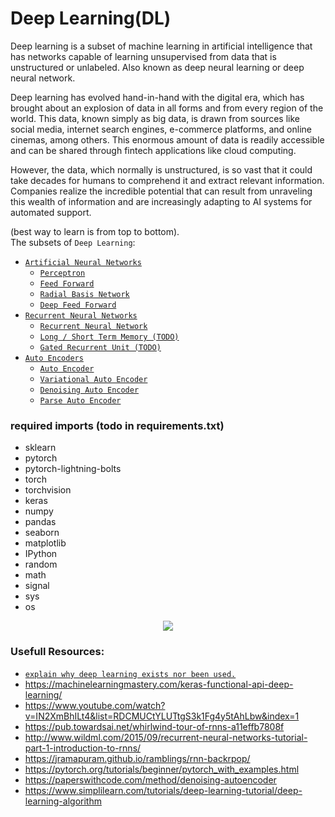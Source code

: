 # Deep Learning(DL)  
Deep learning is a subset of machine learning in artificial intelligence that has networks capable of learning unsupervised from data that is unstructured or unlabeled. Also known as deep neural learning or deep neural network.

Deep learning has evolved hand-in-hand with the digital era, which has brought about an explosion of data in all forms and from every region of the world. This data, known simply as big data, is drawn from sources like social media, internet search engines, e-commerce platforms, and online cinemas, among others. This enormous amount of data is readily accessible and can be shared through fintech applications like cloud computing.

However, the data, which normally is unstructured, is so vast that it could take decades for humans to comprehend it and extract relevant information. Companies realize the incredible potential that can result from unraveling this wealth of information and are increasingly adapting to AI systems for automated support.

(best way to learn is from top to bottom).  
The subsets of `Deep Learning`:
- [`Artificial Neural Networks`](./Artificial_Neural_Networks(ANNs)/README.md)  
  - [`Perceptron`](./Artificial_Neural_Networks(ANNs)/Perceptron(P)/README.md)  
  - [`Feed Forward`](./Artificial_Neural_Networks(ANNs)/Feed_Forward(FF)/README.md)
  - [`Radial Basis Network`](./Artificial_Neural_Networks(ANNs)/Radial_Basis_Network(RBF)/README.md)
  - [`Deep Feed Forward`](./Artificial_Neural_Networks(ANNs)/Deep_Feed_Forward(DFF)/README.md)
- [`Recurrent Neural Networks`](./Recurrent_Neural_Networks(RNNs)/README.md)  
  - [`Recurrent Neural Network`](./Recurrent_Neural_Networks(RNNs)/Recurrent_Neural_Network(RNN)/README.md)
  - [`Long / Short Term Memory (TODO)`](./Recurrent_Neural_Networks(RNNs)/Long_Short_Term_Memory(LSTM)/README.md)
  - [`Gated Recurrent Unit (TODO)`](./Recurrent_Neural_Networks(RNNs)/Gated_Recurrent_Unit(GRU)/README.md)
- [`Auto Encoders`](./Auto_Encoders(AEs)/README.md)  
  - [`Auto Encoder`](./Auto_Encoders(AEs)/Auto_Encoder(Ae)/README.md)
  - [`Variational Auto Encoder`](./Auto_Encoders(AEs)/Variational_Auto_Encoder(VAE)/README.md)
  - [`Denoising Auto Encoder`](./Auto_Encoders(AEs)/Denoising_Auto_Encoder(DAE)/README.md)
  - [`Parse Auto Encoder`](./Auto_Encoders(AEs)/Sparse_Auto_Encoder(SAE)/README.md)



### required imports (todo in requirements.txt)
+ sklearn
+ pytorch
+ pytorch-lightning-bolts
+ torch
+ torchvision
+ keras
+ numpy
+ pandas
+ seaborn
+ matplotlib
+ IPython
+ random
+ math
+ signal
+ sys
+ os

<p align="center">
  <img src="https://miro.medium.com/max/1000/1*cuTSPlTq0a_327iTPJyD-Q.png">
</p>

### Usefull Resources:
+ [`explain why deep learning exists nor been used.`](https://www.investopedia.com/terms/d/deep-learning.asp#:~:text=Deep%20learning%20is%20a%20subset,learning%20or%20deep%20neural%20network.)
+ https://machinelearningmastery.com/keras-functional-api-deep-learning/
+ https://www.youtube.com/watch?v=IN2XmBhILt4&list=RDCMUCtYLUTtgS3k1Fg4y5tAhLbw&index=1
+ https://pub.towardsai.net/whirlwind-tour-of-rnns-a11effb7808f
+ http://www.wildml.com/2015/09/recurrent-neural-networks-tutorial-part-1-introduction-to-rnns/
+ https://jramapuram.github.io/ramblings/rnn-backrpop/
+ https://pytorch.org/tutorials/beginner/pytorch_with_examples.html
+ https://paperswithcode.com/method/denoising-autoencoder
+ https://www.simplilearn.com/tutorials/deep-learning-tutorial/deep-learning-algorithm
